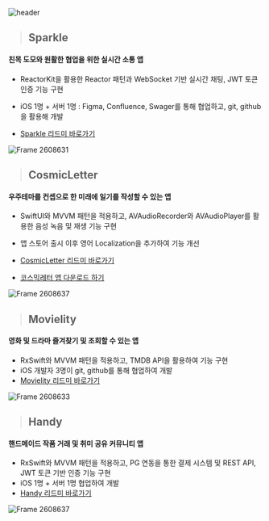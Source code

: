 

![header](https://capsule-render.vercel.app/api?type=Cylinder&color=gradient&gradientColor1=0033cc&gradientColor2=66ccff&height=300&section=header&text=✨Welcome%20to%20Minkyung%20Github✨&fontSize=50)

> ## Sparkle
#### 친목 도모와 원활한 협업을 위한 실시간 소통 앱
- ReactorKit을 활용한 Reactor 패턴과 WebSocket 기반 실시간 채팅, JWT 토큰 인증 기능 구현
- iOS 1명 + 서버 1명 : Figma, Confluence, Swager를 통해 협업하고, git, github을 활용해 개발

- [Sparkle 리드미 바로가기](https://github.com/MileyJump/Sparkle)  

![Frame 2608631](https://github.com/user-attachments/assets/909bd212-67aa-40b7-a9e5-8b32759171a8)

  
> ## CosmicLetter
#### 우주테마를 컨셉으로 한 미래에 일기를 작성할 수 있는 앱
- SwiftUI와 MVVM 패턴을 적용하고, AVAudioRecorder와 AVAudioPlayer를 활용한 음성 녹음 및 재생 기능 구현
- 앱 스토어 출시 이후 영어 Localization을 추가하여 기능 개선 

- [CosmicLetter 리드미 바로가기](https://github.com/MileyJump/TimetravelDiary)
- [코스믹레터 앱 다운로드 하기](https://apps.apple.com/kr/app/%EC%BD%94%EC%8A%A4%EB%AF%B9%EB%A0%88%ED%84%B0-cosmicletter/id6736467201)
  
![Frame 2608637](https://github.com/user-attachments/assets/bb76570f-3703-4adf-a387-36f53ca7d963)

> ## Movielity
#### 영화 및 드라마 즐겨찾기 및 조회할 수 있는 앱
- RxSwift와 MVVM 패턴을 적용하고, TMDB API을 활용하여 기능 구현
- iOS 개발자 3명이 git, github를 통해 협업하여 개발
- [Movielity 리드미 바로가기](https://github.com/MileyJump/Movielity_iOS)
  
![Frame 2608633](https://github.com/user-attachments/assets/97934b71-00b6-4925-ac7b-ad43d2c74bd3)

> ## Handy
#### 핸드메이드 작품 거래 및 취미 공유 커뮤니티 앱
- RxSwift와 MVVM 패턴을 적용하고, PG 연동을 통한 결제 시스템 및 REST API, JWT 토큰 기반 인증 기능 구현
- iOS 1명 + 서버 1명 협업하여 개발
- [Handy 리드미 바로가기](https://github.com/MileyJump/CraftMate)

    
![Frame 2608637](https://github.com/user-attachments/assets/25c0601b-0c66-4cd6-87c5-eadec130d248)




<!--
**MileyJump/MileyJump** is a ✨ _special_ ✨ repository because its `README.md` (this file) appears on your GitHub profile.

Here are some ideas to get you started:

- 🔭 I’m currently working on ...
- 🌱 I’m currently learning ...
- 👯 I’m looking to collaborate on ...
- 🤔 I’m looking for help with ...
- 💬 Ask me about ...
- 📫 How to reach me: ...
- 😄 Pronouns: ...
- ⚡ Fun fact: ...
-->
